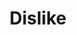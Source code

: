 ---
title: Dislike
tags: ["dislike", "thumbs-down", "disapproval", "unfavorable", "not-good", "negative", "reject"]
icon: dislike
svg: '<svg xmlns="http://www.w3.org/2000/svg" width="24" height="24" fill="none" viewBox="0 0 24 24" stroke-width="1.5" stroke-linecap="round" stroke-linejoin="round" stroke="currentColor"><path d="M10.46 13.895H4.927C2.381 13.895 5.691 3 7.515 3h12.521c.532 0 .964.424.964.947v9.385a.945.945 0 0 1-.502.832c-2.062 1.106-4.481 2.012-5.678 4.129l-1.28 2.266a.874.874 0 0 1-.762.441c-3.18 0-2.237-4.63-1.805-6.47a.52.52 0 0 0-.513-.635"/></svg>'
---